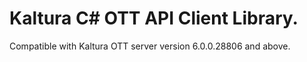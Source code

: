 # Kaltura C# OTT API Client Library.
Compatible with Kaltura OTT server version 6.0.0.28806 and above.
